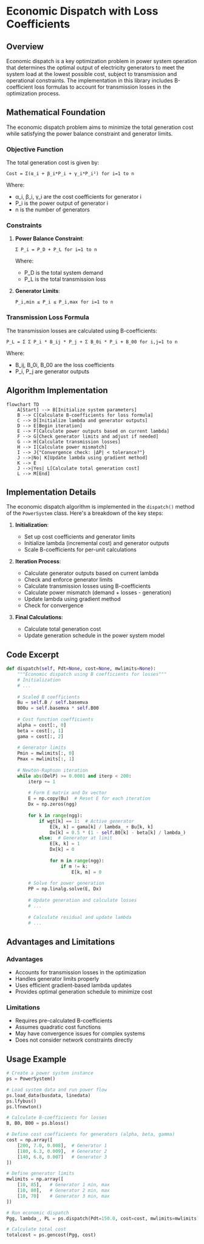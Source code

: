# Economic Dispatch with Loss Coefficients

## Overview

Economic dispatch is a key optimization problem in power system operation that determines the optimal output of electricity generators to meet the system load at the lowest possible cost, subject to transmission and operational constraints. The implementation in this library includes B-coefficient loss formulas to account for transmission losses in the optimization process.

## Mathematical Foundation

The economic dispatch problem aims to minimize the total generation cost while satisfying the power balance constraint and generator limits.

### Objective Function

The total generation cost is given by:

```
Cost = Σ(α_i + β_i*P_i + γ_i*P_i²) for i=1 to n
```

Where:
- α_i, β_i, γ_i are the cost coefficients for generator i
- P_i is the power output of generator i
- n is the number of generators

### Constraints

1. **Power Balance Constraint**:
   ```
   Σ P_i = P_D + P_L for i=1 to n
   ```
   Where:
   - P_D is the total system demand
   - P_L is the total transmission loss

2. **Generator Limits**:
   ```
   P_i,min ≤ P_i ≤ P_i,max for i=1 to n
   ```

### Transmission Loss Formula

The transmission losses are calculated using B-coefficients:

```
P_L = Σ Σ P_i * B_ij * P_j + Σ B_0i * P_i + B_00 for i,j=1 to n
```

Where:
- B_ij, B_0i, B_00 are the loss coefficients
- P_i, P_j are generator outputs

## Algorithm Implementation

```mermaid
flowchart TD
    A[Start] --> B[Initialize system parameters]
    B --> C[Calculate B-coefficients for loss formula]
    C --> D[Initialize lambda and generator outputs]
    D --> E[Begin iteration]
    E --> F[Calculate power outputs based on current lambda]
    F --> G[Check generator limits and adjust if needed]
    G --> H[Calculate transmission losses]
    H --> I[Calculate power mismatch]
    I --> J{"Convergence check: |ΔP| < tolerance?"}
    J -->|No| K[Update lambda using gradient method]
    K --> E
    J -->|Yes| L[Calculate total generation cost]
    L --> M[End]
```

<!-- ![Economic Dispatch with Loss Coefficients](./flow_economic_dispatch.png) -->

## Implementation Details

The economic dispatch algorithm is implemented in the `dispatch()` method of the `PowerSystem` class. Here's a breakdown of the key steps:

1. **Initialization**:
   - Set up cost coefficients and generator limits
   - Initialize lambda (incremental cost) and generator outputs
   - Scale B-coefficients for per-unit calculations

2. **Iteration Process**:
   - Calculate generator outputs based on current lambda
   - Check and enforce generator limits
   - Calculate transmission losses using B-coefficients
   - Calculate power mismatch (demand + losses - generation)
   - Update lambda using gradient method
   - Check for convergence

3. **Final Calculations**:
   - Calculate total generation cost
   - Update generation schedule in the power system model

## Code Excerpt

```python
def dispatch(self, Pdt=None, cost=None, mwlimits=None):
    """Economic dispatch using B coefficients for losses"""
    # Initialization
    # ...
    
    # Scaled B coefficients
    Bu = self.B / self.basemva
    B00u = self.basemva * self.B00
    
    # Cost function coefficients
    alpha = cost[:, 0]
    beta = cost[:, 1]
    gama = cost[:, 2]
    
    # Generator limits
    Pmin = mwlimits[:, 0]
    Pmax = mwlimits[:, 1]
    
    # Newton-Raphson iteration
    while abs(DelP) >= 0.0001 and iterp < 200:
        iterp += 1
        
        # Form E matrix and Dx vector
        E = np.copy(Bu)  # Reset E for each iteration
        Dx = np.zeros(ngg)
        
        for k in range(ngg):
            if wgt[k] == 1:  # Active generator
                E[k, k] = gama[k] / lambda_ + Bu[k, k]
                Dx[k] = 0.5 * (1 - self.B0[k] - beta[k] / lambda_)
            else:  # Generator at limit
                E[k, k] = 1
                Dx[k] = 0
                
                for m in range(ngg):
                    if m != k:
                        E[k, m] = 0
        
        # Solve for power generation
        PP = np.linalg.solve(E, Dx)
        
        # Update generation and calculate losses
        # ...
        
        # Calculate residual and update lambda
        # ...
```

## Advantages and Limitations

### Advantages
- Accounts for transmission losses in the optimization
- Handles generator limits properly
- Uses efficient gradient-based lambda updates
- Provides optimal generation schedule to minimize cost

### Limitations
- Requires pre-calculated B-coefficients
- Assumes quadratic cost functions
- May have convergence issues for complex systems
- Does not consider network constraints directly

## Usage Example

```python
# Create a power system instance
ps = PowerSystem()

# Load system data and run power flow
ps.load_data(busdata, linedata)
ps.lfybus()
ps.lfnewton()

# Calculate B-coefficients for losses
B, B0, B00 = ps.bloss()

# Define cost coefficients for generators (alpha, beta, gamma)
cost = np.array([
    [200, 7.0, 0.008],  # Generator 1
    [180, 6.3, 0.009],  # Generator 2
    [140, 6.8, 0.007]   # Generator 3
])

# Define generator limits
mwlimits = np.array([
    [10, 85],   # Generator 1 min, max
    [10, 80],   # Generator 2 min, max
    [10, 70]    # Generator 3 min, max
])

# Run economic dispatch
Pgg, lambda_, PL = ps.dispatch(Pdt=150.0, cost=cost, mwlimits=mwlimits)

# Calculate total cost
totalcost = ps.gencost(Pgg, cost)
```